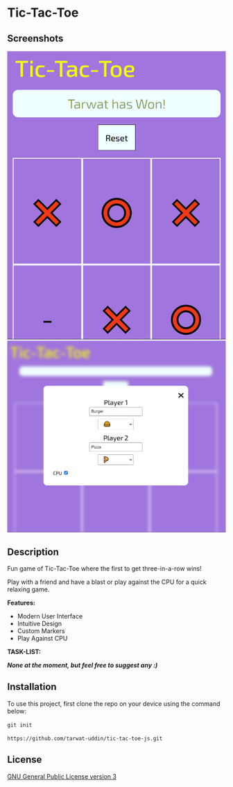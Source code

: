 # Tic-Tac-Toe

## Screenshots

![screenshots-0](/assets/images/screenshots-0.png)
![screenshots-1](/assets/images/screenshots-1.png)

## Description

Fun game of Tic-Tac-Toe where the first to get three-in-a-row wins!

Play with a friend and have a blast or play against the CPU for a quick relaxing game.

**Features:**

- Modern User Interface
- Intuitive Design
- Custom Markers
- Play Against CPU

**TASK-LIST:**

**_None at the moment, but feel free to suggest any :)_**

## Installation

To use this project, first clone the repo on your device using the command below:

`git init`

`https://github.com/tarwat-uddin/tic-tac-toe-js.git`

## License

[GNU General Public License version 3](https://opensource.org/licenses/GPL-3.0)
